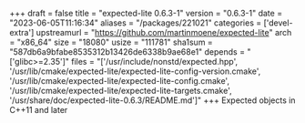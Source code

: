 +++
draft = false
title = "expected-lite 0.6.3-1"
version = "0.6.3-1"
date = "2023-06-05T11:16:34"
aliases = "/packages/221021"
categories = ['devel-extra']
upstreamurl = "https://github.com/martinmoene/expected-lite"
arch = "x86_64"
size = "18080"
usize = "111781"
sha1sum = "587db6a9bfabe8535312b13426de6338b9ae68e1"
depends = "['glibc>=2.35']"
files = "['/usr/include/nonstd/expected.hpp', '/usr/lib/cmake/expected-lite/expected-lite-config-version.cmake', '/usr/lib/cmake/expected-lite/expected-lite-config.cmake', '/usr/lib/cmake/expected-lite/expected-lite-targets.cmake', '/usr/share/doc/expected-lite-0.6.3/README.md']"
+++
Expected objects in C++11 and later